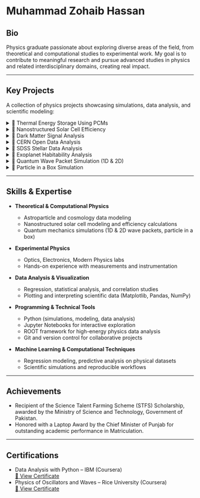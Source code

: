 # Muhammad Zohaib Hassan

## Bio

Physics graduate passionate about exploring diverse areas of the field, from theoretical and computational studies to experimental work. My goal is to contribute to meaningful research and pursue advanced studies in physics and related interdisciplinary domains, creating real impact.

---

## Key Projects

A collection of physics projects showcasing simulations, data analysis, and scientific modeling:

<details>
<summary>🔹 Thermal Energy Storage Using PCMs</summary>

> Simulated temperature evolution and energy storage in different phase-change materials (PCMs).  
> Compared materials based on thermal response and energy retention under identical heating conditions.  
> For more insights, [🔗 View Project](https://github.com/mzohaibh17-pixel/Thermal-Energy-Storage-using-PCMs).

</details>

<details>
<summary>🔹 Nanostructured Solar Cell Efficiency</summary>

> Simulated nanopillar nanostructures for solar cells and analyzed their effect on efficiency.  
> Modeled practical configurations to guide potential experimental fabrication and optimization.  
> For more insights, [🔗 View Project](https://github.com/mzohaibh17-pixel/Nanostructured_Solar_Cell_Efficiency).

</details>

<details>
<summary>🔹 Dark Matter Signal Analysis</summary>

> Simulated recoil energy spectra from dark matter–nucleus interactions with realistic background noise.  
> Applied statistical modeling to extract key parameters and analyze potential dark matter signals.  
> For more insights, [🔗 View Project](https://github.com/mzohaibh17-pixel/Dark_Matter_Signal_Analysis).

</details>

<details>
<summary>🔹 CERN Open Data Analysis</summary>

> Analyzed CMS LHC collision datasets using Python and the ROOT framework.  
> Performed event selection, histogramming, and invariant mass reconstruction (e.g., Z → μ⁺μ⁻) to study Standard Model processes.  
> For more insights, [🔗 View Project](https://github.com/mzohaibh17-pixel/CERN_Open_Data_Analysis).

</details>

<details>
<summary>🔹 SDSS Stellar Data Analysis</summary>

> Performed exploratory analysis and regression modeling on Sloan Digital Sky Survey (SDSS) stellar data.  
> Predicted stellar redshifts using Linear, Ridge, and Polynomial Regression; visualized results using plots and correlation heatmaps.  
> For more insights, [🔗 View Project](https://github.com/mzohaibh17-pixel/SDSS_Stellar_Data_Analysis).

</details>

<details>
<summary>🔹 Exoplanet Habitability Analysis</summary>

> Analyzed the habitability of exoplanets (e.g., Proxima Centauri b) using real data from the NASA Exoplanet Archive.  
> Computed stellar flux, equilibrium temperature, gravity, and tidal locking; visualized habitable zones relative to Earth.  
> For more insights, [🔗 View Project](https://github.com/mzohaibh17-pixel/Exoplanet_Habitability_Analysis).

</details>

<details>
<summary>🔹 Quantum Wave Packet Simulation (1D & 2D)</summary>

> Simulated quantum wave packets in 1D and 2D potential wells.  
> Visualized wavefunctions, probability densities, and time evolution animations to study interference and confinement effects.  
> For more insights, [🔗 View Project](https://github.com/mzohaibh17-pixel/Quantum_Wave_Packets_1D_2D).

</details>

<details>
<summary>🔹 Particle in a Box Simulation</summary>

> Developed a Python simulation of a quantum particle in a 1D infinite potential well.  
> Computed energy levels, wavefunctions, and probability densities, visualizing the effects of box length and particle mass.  
> For more insights, [🔗 View Project](https://github.com/mzohaibh17-pixel/Quantum-Particle-in-a-Box).

</details>

---

## Skills & Expertise

- **Theoretical & Computational Physics**
  - Astroparticle and cosmology data modeling  
  - Nanostructured solar cell modeling and efficiency calculations
  - Quantum mechanics simulations (1D & 2D wave packets, particle in a box)

- **Experimental Physics**  
  - Optics, Electronics, Modern Physics labs  
  - Hands-on experience with measurements and instrumentation  

- **Data Analysis & Visualization**  
  - Regression, statistical analysis, and correlation studies  
  - Plotting and interpreting scientific data (Matplotlib, Pandas, NumPy)  

- **Programming & Technical Tools**  
  - Python (simulations, modeling, data analysis)  
  - Jupyter Notebooks for interactive exploration  
  - ROOT framework for high-energy physics data analysis  
  - Git and version control for collaborative projects  

- **Machine Learning & Computational Techniques**  
  - Regression modeling, predictive analysis on physical datasets  
  - Scientific simulations and reproducible workflows  

---

## Achievements

- Recipient of the Science Talent Farming Scheme (STFS) Scholarship, awarded by the Ministry of Science and Technology, Government of Pakistan.  
- Honored with a Laptop Award by the Chief Minister of Punjab for outstanding academic performance in Matriculation.

---

## Certifications

- Data Analysis with Python – IBM (Coursera)  
[🔗 View Certificate](https://coursera.org/verify/2SAYU4G1SHWW)  
- Physics of Oscillators and Waves – Rice University (Coursera)  
[🔗 View Certificate](https://coursera.org/verify/TBT9KSICKC0S)
